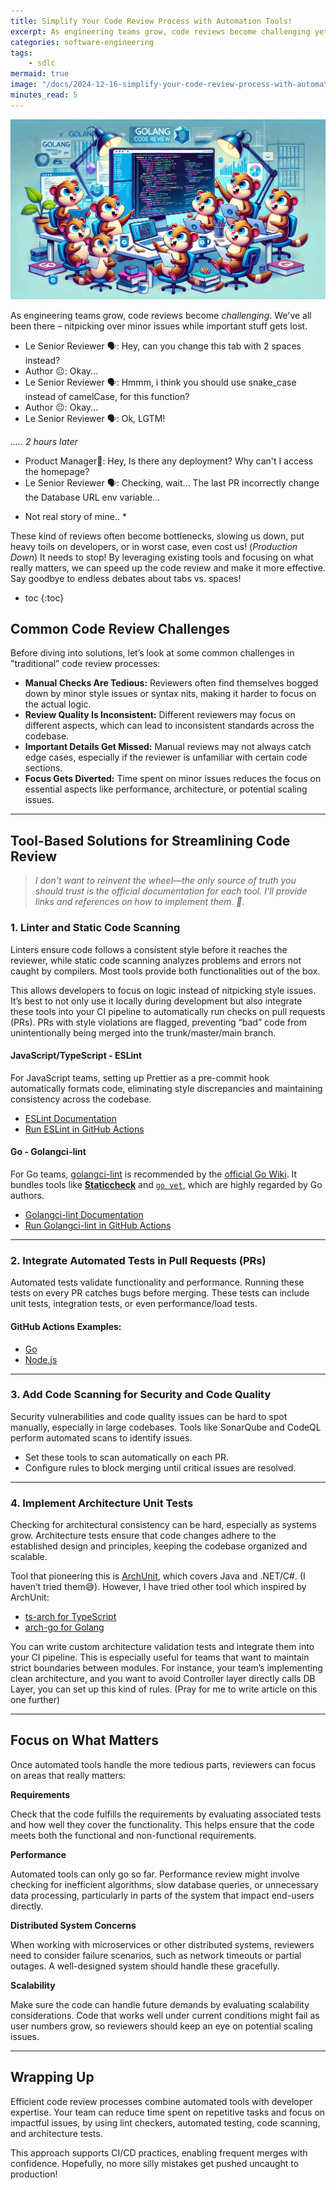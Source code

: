 ```yaml
---
title: Simplify Your Code Review Process with Automation Tools!
excerpt: As engineering teams grow, code reviews become challenging yet still crucial for quality control. We've all been there – nitpicking over minor issues while important stuff gets lost. These reviews often become bottlenecks, slowing us down. But by leveraging smart tools and focusing on what really matters, we can speed up the process and make it more effective. Say goodbye to endless debates about tabs vs. spaces!
categories: software-engineering
tags: 
    - sdlc
mermaid: true
image: "/docs/2024-12-16-simplify-your-code-review-process-with-automation/thumbnail.png"
minutes_read: 5
---
```


![Code Review Illustration](/docs/2024-12-16-simplify-your-code-review-process-with-automation/illustration.webp)

As engineering teams grow, code reviews become *challenging*. We've all been there – nitpicking over minor issues while important stuff gets lost. 

- Le Senior Reviewer 🗣️: Hey, can you change this tab with 2 spaces instead?
- Author 😐: Okay...
- Le Senior Reviewer 🗣️: Hmmm, i think you should use snake_case instead of camelCase, for this function?
- Author 😐: Okay...
- Le Senior Reviewer 🗣️: Ok, LGTM!

*..... 2 hours later*

- Product Manager🗿: Hey, Is there any deployment? Why can't I access the homepage?
- Le Senior Reviewer 🗣️: Checking, wait... The last PR incorrectly change the Database URL env variable...


* Not real story of mine.. *

These kind of reviews often become bottlenecks, slowing us down, put heavy toils on developers, or in worst case, even cost us! (*Production Down*) It needs to stop! By leveraging existing tools and focusing on what really matters, we can speed up the code review and make it more effective. Say goodbye to endless debates about tabs vs. spaces!

* toc
{:toc}

## Common Code Review Challenges

Before diving into solutions, let’s look at some common challenges in "traditional” code review processes:

- **Manual Checks Are Tedious:** Reviewers often find themselves bogged down by minor style issues or syntax nits, making it harder to focus on the actual logic.
- **Review Quality Is Inconsistent:** Different reviewers may focus on different aspects, which can lead to inconsistent standards across the codebase.
- **Important Details Get Missed:** Manual reviews may not always catch edge cases, especially if the reviewer is unfamiliar with certain code sections.
- **Focus Gets Diverted:** Time spent on minor issues reduces the focus on essential aspects like performance, architecture, or potential scaling issues.

---

## Tool-Based Solutions for Streamlining Code Review

> *I don't want to reinvent the wheel—the only source of truth you should trust is the official documentation for each tool. I'll provide links and references on how to implement them. 🤞.*

### 1. **Linter and Static Code Scanning**

Linters ensure code follows a consistent style before it reaches the reviewer, while static code scanning analyzes problems and errors not caught by compilers. Most tools provide both functionalities out of the box.

This allows developers to focus on logic instead of nitpicking style issues. It’s best to not only use it locally during development but also integrate these tools into your CI pipeline to automatically run checks on pull requests (PRs). PRs with style violations are flagged, preventing “bad” code from unintentionally being merged into the trunk/master/main branch.

#### JavaScript/TypeScript - ESLint

For JavaScript teams, setting up Prettier as a pre-commit hook automatically formats code, eliminating style discrepancies and maintaining consistency across the codebase.

- [ESLint Documentation](https://eslint.org/docs/latest/use/getting-started)  
- [Run ESLint in GitHub Actions](https://github.com/marketplace/actions/run-eslint)

#### Go - Golangci-lint

For Go teams, [golangci-lint](https://golangci-lint.run/) is recommended by the [official Go Wiki](https://go.dev/wiki/CodeTools). It bundles tools like [**Staticcheck**](https://staticcheck.dev/docs/running-staticcheck/cli/) and [`go vet`](https://pkg.go.dev/cmd/vet), which are highly regarded by Go authors.  

- [Golangci-lint Documentation](https://golangci-lint.run/welcome/quick-start/)  
- [Run Golangci-lint in GitHub Actions](https://github.com/golangci/golangci-lint-action?tab=readme-ov-file#how-to-use)

---

### 2. **Integrate Automated Tests in Pull Requests (PRs)**

Automated tests validate functionality and performance. Running these tests on every PR catches bugs before merging. These tests can include unit tests, integration tests, or even performance/load tests.  

#### GitHub Actions Examples:

- [Go](https://docs.github.com/en/actions/use-cases-and-examples/building-and-testing/building-and-testing-go)  
- [Node.js](https://docs.github.com/en/actions/use-cases-and-examples/building-and-testing/building-and-testing-nodejs)

---

### 3. **Add Code Scanning for Security and Code Quality**

Security vulnerabilities and code quality issues can be hard to spot manually, especially in large codebases. Tools like SonarQube and CodeQL perform automated scans to identify issues.  

- Set these tools to scan automatically on each PR.  
- Configure rules to block merging until critical issues are resolved.  

---

### 4. **Implement Architecture Unit Tests**
Checking for architectural consistency can be hard, especially as systems grow. Architecture tests ensure that code changes adhere to the established design and principles, keeping the codebase organized and scalable.

Tool that pioneering this is [ArchUnit](https://www.archunit.org/), which covers Java and .NET/C#. (I haven’t tried them😅). However, I have tried other tool which inspired by ArchUnit:
- [ts-arch for TypeScript](https://github.com/ts-arch/ts-arch)  
- [arch-go for Golang](https://github.com/fdaines/arch-go)

You can write custom architecture validation tests and integrate them into your CI pipeline. This is especially useful for teams that want to maintain strict boundaries between modules. For instance, your team’s implementing clean architecture, and you want to avoid Controller layer directly calls DB Layer, you can set up this kind of rules. (Pray for me to write article on this one further)

---

## Focus on What Matters

Once automated tools handle the more tedious parts, reviewers can focus on areas that really matters:

**Requirements**

Check that the code fulfills the requirements by evaluating associated tests and how well they cover the functionality. This helps ensure that the code meets both the functional and non-functional requirements.

**Performance**

Automated tools can only go so far. Performance review might involve checking for inefficient algorithms, slow database queries, or unnecessary data processing, particularly in parts of the system that impact end-users directly.

**Distributed System Concerns**

When working with microservices or other distributed systems, reviewers need to consider failure scenarios, such as network timeouts or partial outages. A well-designed system should handle these gracefully.

**Scalability**

Make sure the code can handle future demands by evaluating scalability considerations. Code that works well under current conditions might fail as user numbers grow, so reviewers should keep an eye on potential scaling issues.

---

## Wrapping Up

Efficient code review processes combine automated tools with developer expertise. Your team can reduce time spent on repetitive tasks and focus on impactful issues, by using lint checkers, automated testing, code scanning, and architecture tests.

This approach supports CI/CD practices, enabling frequent merges with confidence. Hopefully, no more silly mistakes get pushed uncaught to production!